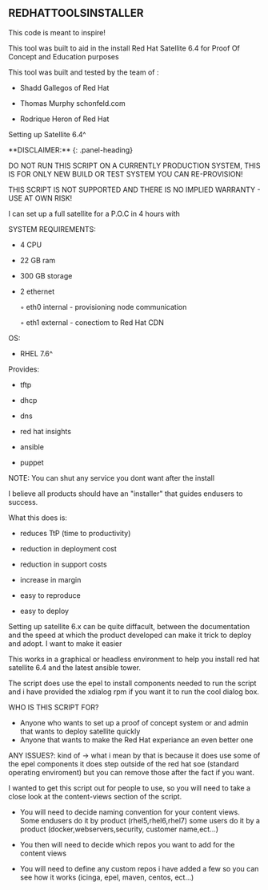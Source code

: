 REDHATTOOLSINSTALLER
--------------------

This code is meant to inspire!

This tool was built to aid in the install Red Hat Satellite 6.4 for Proof Of Concept and Education purposes 

This tool was built and tested by the team of :

* Shadd Gallegos of Red Hat 

* Thomas Murphy schonfeld.com

* Rodrique Heron of Red Hat 


Setting up Satellite 6.4^


<div class="panel panel-warning">
**DISCLAIMER:**
{: .panel-heading}
<div class="panel-body">

DO NOT RUN THIS SCRIPT ON A CURRENTLY PRODUCTION SYSTEM, THIS IS FOR ONLY NEW BUILD OR TEST SYSTEM YOU CAN RE-PROVISION!

THIS SCRIPT IS NOT SUPPORTED AND THERE IS NO IMPLIED WARRANTY - USE AT OWN RISK!

</div>
</div>

I can set up a full satellite for a P.O.C in 4 hours with


SYSTEM REQUIREMENTS:
* 4 CPU

* 22 GB ram 

* 300 GB storage

* 2 ethernet  
 
    ◦ eth0 internal - provisioning node communication

    ◦ eth1 external - conectiom to Red Hat CDN

OS:

* RHEL 7.6^

Provides: 

* tftp

* dhcp

* dns

* red hat insights

* ansible 

* puppet
      
NOTE: You can shut any service you dont want after the install 


I believe all products should have an "installer" that guides endusers to success. 

What this does is:

* reduces TtP (time to productivity)

* reduction in deployment cost

* reduction in support costs

* increase in margin

* easy to reproduce 

* easy to deploy 
      
Setting up satellite 6.x can be quite diffacult, between the documentation and the speed at which the product developed can make it trick to deploy and adopt. I want to make it easier 

This works in a graphical or headless environment to help you install red hat satellite 6.4 and the latest ansible tower.

The script does use the epel to install components needed to run the script and i have provided the xdialog rpm if you want it to run the cool dialog box.

WHO IS THIS SCRIPT FOR?

* Anyone who wants to set up a proof of concept system or and admin that wants to deploy satellite quickly    
* Anyone that wants to make the Red Hat experiance an even better one 

ANY ISSUES?:
kind of -> what i mean by that is because it does use some of the epel components it does step outside of the red hat soe (standard operating enviroment) but you can remove those after the fact if you want.

I wanted to get this script out for people to use, so you will need to take a close look at the content-views section of the script. 

* You will need to decide naming convention for your content views. Some endusers do it by product (rhel5,rhel6,rhel7) some users do it by a product (docker,webservers,security, customer name,ect…)

* You then will need to decide which repos you want to add for the content views

* You will need to define any custom repos i have added a few so you can see how it works (icinga, epel, maven, centos, ect…)
  
